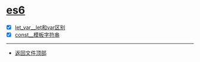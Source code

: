 
# [es6](../README.md)

- [x] [let_var__let和var区别](let_var.html)
- [x] [const__模板字符串](const.html)

-----------------

- [返回文件顶部](../README.md)


